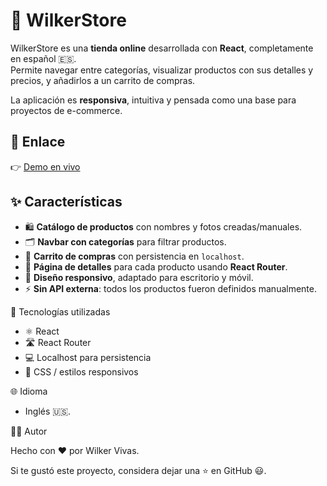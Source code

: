 # 🛒 WilkerStore

WilkerStore es una **tienda online** desarrollada con **React**, completamente en español 🇪🇸.  
Permite navegar entre categorías, visualizar productos con sus detalles y precios, y añadirlos a un carrito de compras.  

La aplicación es **responsiva**, intuitiva y pensada como una base para proyectos de e-commerce.

## 🔗 Enlace

👉 [Demo en vivo](wilkerstore.netlify.app)

## ✨ Características

- 🛍️ **Catálogo de productos** con nombres y fotos creadas/manuales.  
- 🗂️ **Navbar con categorías** para filtrar productos.  
- 🛒 **Carrito de compras** con persistencia en `localhost`.  
- 🔎 **Página de detalles** para cada producto usando **React Router**.  
- 📱 **Diseño responsivo**, adaptado para escritorio y móvil.  
- ⚡ **Sin API externa**: todos los productos fueron definidos manualmente.  

📂 Tecnologías utilizadas

* ⚛️ React
* 🛣️ React Router
* 💻 Localhost para persistencia
* 🎨 CSS / estilos responsivos

🌐 Idioma
  * Inglés 🇺🇸.
 
🧑‍💻 Autor

Hecho con ❤️ por Wilker Vivas.

Si te gustó este proyecto, considera dejar una ⭐ en GitHub 😃.
